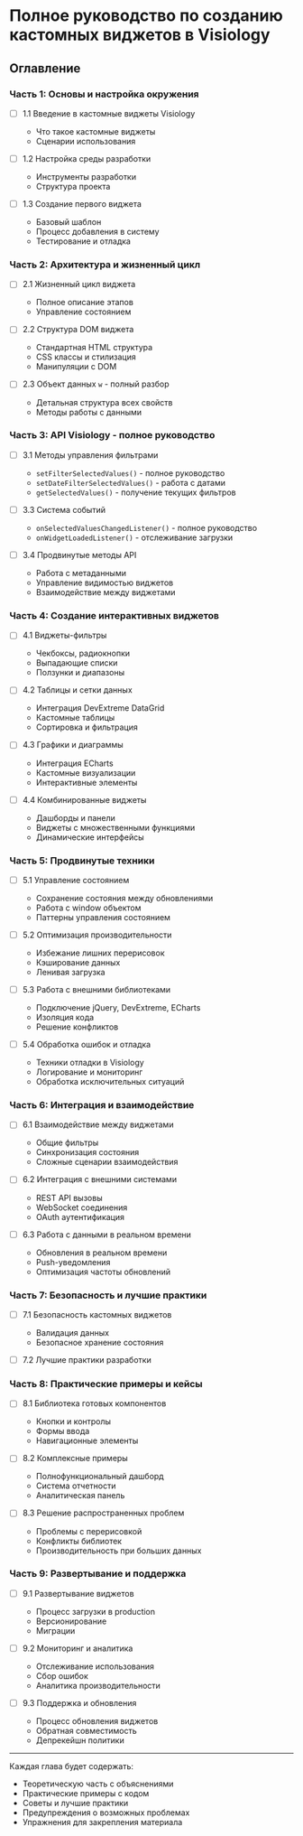# Полное руководство по созданию кастомных виджетов в Visiology

## Оглавление

### **Часть 1: Основы и настройка окружения**
- [ ] 1.1 Введение в кастомные виджеты Visiology
    - Что такое кастомные виджеты
    - Сценарии использования

- [ ] 1.2 Настройка среды разработки
    - Инструменты разработки
    - Структура проекта

- [ ] 1.3 Создание первого виджета
    - Базовый шаблон
    - Процесс добавления в систему
    - Тестирование и отладка

### **Часть 2: Архитектура и жизненный цикл**
- [ ] 2.1 Жизненный цикл виджета
    - Полное описание этапов
    - Управление состоянием

- [ ] 2.2 Структура DOM виджета
    - Стандартная HTML структура
    - CSS классы и стилизация
    - Манипуляции с DOM

- [ ] 2.3 Объект данных `w` - полный разбор
    - Детальная структура всех свойств
    - Методы работы с данными

### **Часть 3: API Visiology - полное руководство**
- [ ] 3.1 Методы управления фильтрами
    - `setFilterSelectedValues()` - полное руководство
    - `setDateFilterSelectedValues()` - работа с датами
    - `getSelectedValues()` - получение текущих фильтров

- [ ] 3.3 Система событий
    - `onSelectedValuesChangedListener()` - полное руководство
    - `onWidgetLoadedListener()` - отслеживание загрузки

- [ ] 3.4 Продвинутые методы API
    - Работа с метаданными
    - Управление видимостью виджетов
    - Взаимодействие между виджетами

### **Часть 4: Создание интерактивных виджетов**
- [ ] 4.1 Виджеты-фильтры
    - Чекбоксы, радиокнопки
    - Выпадающие списки
    - Ползунки и диапазоны

- [ ] 4.2 Таблицы и сетки данных
    - Интеграция DevExtreme DataGrid
    - Кастомные таблицы
    - Сортировка и фильтрация

- [ ] 4.3 Графики и диаграммы
    - Интеграция ECharts
    - Кастомные визуализации
    - Интерактивные элементы

- [ ] 4.4 Комбинированные виджеты
    - Дашборды и панели
    - Виджеты с множественными функциями
    - Динамические интерфейсы

### **Часть 5: Продвинутые техники**
- [ ] 5.1 Управление состоянием
    - Сохранение состояния между обновлениями
    - Работа с window объектом
    - Паттерны управления состоянием

- [ ] 5.2 Оптимизация производительности
    - Избежание лишних перерисовок
    - Кэширование данных
    - Ленивая загрузка

- [ ] 5.3 Работа с внешними библиотеками
    - Подключение jQuery, DevExtreme, ECharts
    - Изоляция кода
    - Решение конфликтов

- [ ] 5.4 Обработка ошибок и отладка
    - Техники отладки в Visiology
    - Логирование и мониторинг
    - Обработка исключительных ситуаций

### **Часть 6: Интеграция и взаимодействие**
- [ ] 6.1 Взаимодействие между виджетами
    - Общие фильтры
    - Синхронизация состояния
    - Сложные сценарии взаимодействия

- [ ] 6.2 Интеграция с внешними системами
    - REST API вызовы
    - WebSocket соединения
    - OAuth аутентификация

- [ ] 6.3 Работа с данными в реальном времени
    - Обновления в реальном времени
    - Push-уведомления
    - Оптимизация частоты обновлений

### **Часть 7: Безопасность и лучшие практики**
- [ ] 7.1 Безопасность кастомных виджетов
    - Валидация данных
    - Безопасное хранение состояния

- [ ] 7.2 Лучшие практики разработки

### **Часть 8: Практические примеры и кейсы**
- [ ] 8.1 Библиотека готовых компонентов
    - Кнопки и контролы
    - Формы ввода
    - Навигационные элементы

- [ ] 8.2 Комплексные примеры
    - Полнофункциональный дашборд
    - Система отчетности
    - Аналитическая панель

- [ ] 8.3 Решение распространенных проблем
    - Проблемы с перерисовкой
    - Конфликты библиотек
    - Производительность при больших данных

### **Часть 9: Развертывание и поддержка**
- [ ] 9.1 Развертывание виджетов
    - Процесс загрузки в production
    - Версионирование
    - Миграции

- [ ] 9.2 Мониторинг и аналитика
    - Отслеживание использования
    - Сбор ошибок
    - Аналитика производительности

- [ ] 9.3 Поддержка и обновления
    - Процесс обновления виджетов
    - Обратная совместимость
    - Депрекейшн политики

---

Каждая глава будет содержать:
- Теоретическую часть с объяснениями
- Практические примеры с кодом
- Советы и лучшие практики
- Предупреждения о возможных проблемах
- Упражнения для закрепления материала


